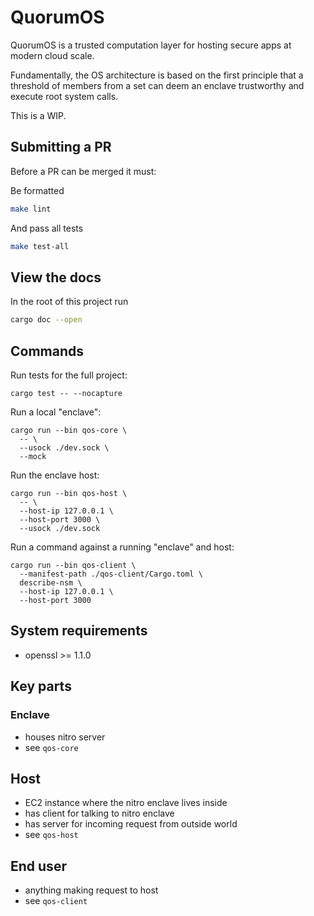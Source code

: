 # QuorumOS

QuorumOS is a trusted computation layer for hosting secure apps at modern cloud scale.

Fundamentally, the OS architecture is based on the first principle that a threshold of members from a set can deem an enclave trustworthy and execute root system calls.

This is a WIP.

## Submitting a PR

Before a PR can be merged it must:

Be formatted

```bash
make lint
```

And pass all tests

```bash
make test-all
```

## View the docs

In the root of this project run

```bash
cargo doc --open
```

## Commands

Run tests for the full project:

```shell
cargo test -- --nocapture
```

Run a local "enclave":

```shell
cargo run --bin qos-core \
  -- \
  --usock ./dev.sock \
  --mock
```

Run the enclave host:

```shell
cargo run --bin qos-host \
  -- \
  --host-ip 127.0.0.1 \
  --host-port 3000 \
  --usock ./dev.sock
```

Run a command against a running "enclave" and host:

```shell
cargo run --bin qos-client \
  --manifest-path ./qos-client/Cargo.toml \
  describe-nsm \
  --host-ip 127.0.0.1 \
  --host-port 3000
```

## System requirements

- openssl >= 1.1.0

## Key parts

### Enclave

- houses nitro server
- see `qos-core`

## Host

- EC2 instance where the nitro enclave lives inside
- has client for talking to nitro enclave
- has server for incoming request from outside world
- see `qos-host`

## End user

- anything making request to host
- see `qos-client`
